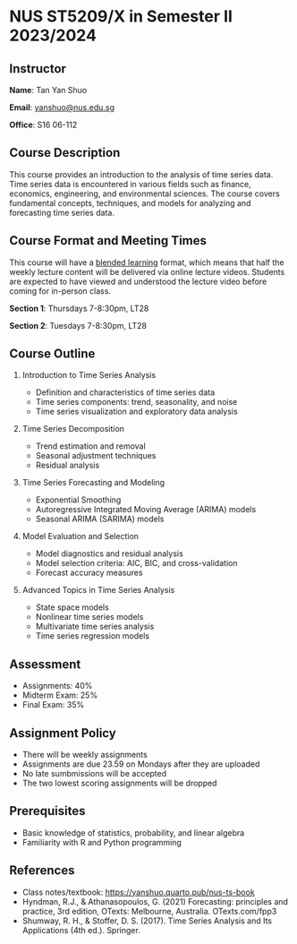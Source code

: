 # NUS ST5209/X in Semester II 2023/2024

## Instructor
**Name**: Tan Yan Shuo

**Email**: yanshuo@nus.edu.sg

**Office**: S16 06-112


## Course Description
This course provides an introduction to the analysis of time series data. Time series data is encountered in various fields such as finance, economics, engineering, and environmental sciences. The course covers fundamental concepts, techniques, and models for analyzing and forecasting time series data.

## Course Format and Meeting Times
This course will have a [blended learning](https://cit.nus.edu.sg/blended-learning-2-0-2/) format, which means that half the weekly lecture content will be delivered via online lecture videos.
Students are expected to have viewed and understood the lecture video before coming for in-person class.

**Section 1**: Thursdays 7-8:30pm, LT28


**Section 2**: Tuesdays 7-8:30pm, LT28

## Course Outline
1. Introduction to Time Series Analysis
    - Definition and characteristics of time series data
    - Time series components: trend, seasonality, and noise
    - Time series visualization and exploratory data analysis

2. Time Series Decomposition
    - Trend estimation and removal
    - Seasonal adjustment techniques
    - Residual analysis

3. Time Series Forecasting and Modeling
    - Exponential Smoothing
    - Autoregressive Integrated Moving Average (ARIMA) models
    - Seasonal ARIMA (SARIMA) models

4. Model Evaluation and Selection
    - Model diagnostics and residual analysis
    - Model selection criteria: AIC, BIC, and cross-validation
    - Forecast accuracy measures

5. Advanced Topics in Time Series Analysis
    - State space models
    - Nonlinear time series models
    - Multivariate time series analysis
    - Time series regression models

## Assessment
- Assignments: 40%
- Midterm Exam: 25%
- Final Exam: 35%

## Assignment Policy
- There will be weekly assignments
- Assignments are due 23.59 on Mondays after they are uploaded
- No late sumbmissions will be accepted
- The two lowest scoring assignments will be dropped

## Prerequisites
- Basic knowledge of statistics, probability, and linear algebra
- Familiarity with R and Python programming

## References
- Class notes/textbook: https://yanshuo.quarto.pub/nus-ts-book
- Hyndman, R.J., & Athanasopoulos, G. (2021) Forecasting: principles and practice, 3rd edition, OTexts: Melbourne, Australia. OTexts.com/fpp3
- Shumway, R. H., & Stoffer, D. S. (2017). Time Series Analysis and Its Applications (4th ed.). Springer.